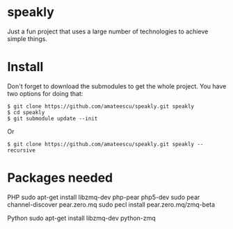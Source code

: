 speakly
=====================

Just a fun project that uses a large number of technologies to achieve simple things.



Install
=====================

Don't forget to download the submodules to get the whole project. You have two options for doing that:

```
$ git clone https://github.com/amateescu/speakly.git speakly
$ cd speakly
$ git submodule update --init
```

Or

```
$ git clone https://github.com/amateescu/speakly.git speakly --recursive
```

Packages needed
=====================

PHP
sudo apt-get install libzmq-dev php-pear php5-dev
sudo pear channel-discover pear.zero.mq
sudo pecl install pear.zero.mq/zmq-beta

Python
sudo apt-get install libzmq-dev python-zmq
